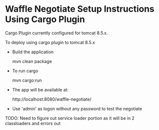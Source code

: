 Waffle Negotiate Setup Instructions Using Cargo Plugin
======================================================

Cargo Plugin currently configured for tomcat 8.5.x.

To deploy using cargo plugin to tomcat 8.5.x

- Build the application

    mvn clean package

- To run cargo

    mvn cargo:run

- The app will be available at:

    http://localhost:8080/waffle-negotiate/

- Use 'admin' as logon without any password to test the negotiate

TODO: Need to figure out service loader portion as it will be in 2 classloaders and errors out
